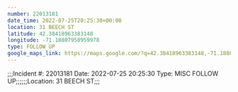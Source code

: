 ```yaml
---
number: 22013181
date_time: 2022-07-25T20:25:30+00:00
location: 31 BEECH ST
latitude: 42.38418963383148
longitude: -71.18807958959978
type: FOLLOW UP
google_maps_link: https://maps.google.com/?q=42.38418963383148,-71.18807958959978
---
```


;;;Incident #: 22013181   Date: 2022-07-25 20:25:30    Type: MISC FOLLOW UP;;;;;;Location: 31 BEECH ST;;;
